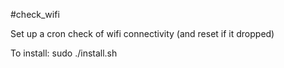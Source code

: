 #check_wifi

Set up a cron check of wifi connectivity (and reset if it dropped)

To install: sudo ./install.sh
